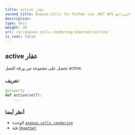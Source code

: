 ```yaml
---
title: active عقار
second_title: Aspose.Cells for Python via .NET API المراجع
description:
type: docs
weight: 30
url: /ar/aspose.cells.rendering/sheetset/active/
is_root: false
---
```

##  active عقار

تحصل على مجموعة من ورقة العمل active.
###  تعريف:
```python
@property
def active(self):
    ...
```

###  أنظر أيضا
* الوحدة [`aspose.cells.rendering`](../../)
* فئة [`SheetSet`](/cells/python-net/ar/aspose.cells.rendering/sheetset)
